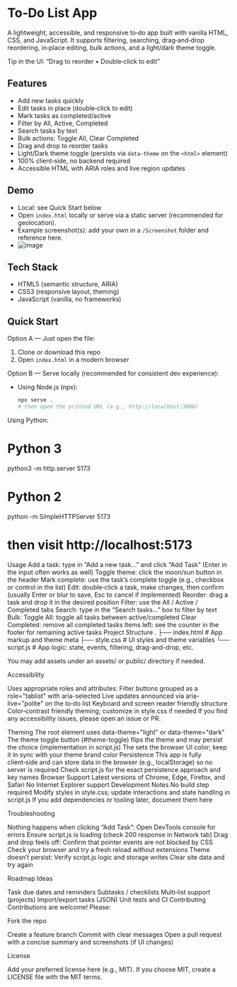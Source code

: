 # To‑Do List App

A lightweight, accessible, and responsive to‑do app built with vanilla HTML, CSS, and JavaScript. It supports filtering, searching, drag‑and‑drop reordering, in‑place editing, bulk actions, and a light/dark theme toggle.

Tip in the UI: “Drag to reorder • Double‑click to edit”

## Features

- Add new tasks quickly
- Edit tasks in place (double‑click to edit)
- Mark tasks as completed/active
- Filter by All, Active, Completed
- Search tasks by text
- Bulk actions: Toggle All, Clear Completed
- Drag and drop to reorder tasks
- Light/Dark theme toggle (persists via `data-theme` on the `<html>` element)
- 100% client‑side, no backend required
- Accessible HTML with ARIA roles and live region updates

## Demo

- Local: see Quick Start below
- Open `index.html` locally or serve via a static server (recommended for geolocation).
- Example screenshot(s): add your own in a `/Screenshot` folder and reference here.
- ![image]()

## Tech Stack

- HTML5 (semantic structure, ARIA)
- CSS3 (responsive layout, theming)
- JavaScript (vanilla, no frameworks)

## Quick Start

Option A — Just open the file:

1. Clone or download this repo
2. Open `index.html` in a modern browser

Option B — Serve locally (recommended for consistent dev experience):

- Using Node.js (npx):
  ```bash
  npx serve .
  # then open the printed URL (e.g., http://localhost:3000)
  ```

Using Python:

# Python 3

python3 -m http.server 5173

# Python 2

python -m SimpleHTTPServer 5173

# then visit http://localhost:5173

Usage
Add a task: type in “Add a new task…” and click “Add Task” (Enter in the input often works as well)
Toggle theme: click the moon/sun button in the header
Mark complete: use the task’s complete toggle (e.g., checkbox or control in the list)
Edit: double‑click a task, make changes, then confirm (usually Enter or blur to save, Esc to cancel if implemented)
Reorder: drag a task and drop it in the desired position
Filter: use the All / Active / Completed tabs
Search: type in the “Search tasks…” box to filter by text
Bulk:
Toggle All: toggle all tasks between active/completed
Clear Completed: remove all completed tasks
Items left: see the counter in the footer for remaining active tasks
Project Structure
.
├── index.html # App markup and theme meta
├── style.css # UI styles and theme variables
└── script.js # App logic: state, events, filtering, drag-and-drop, etc.


You may add assets under an assets/ or public/ directory if needed.

Accessibility

Uses appropriate roles and attributes:
Filter buttons grouped as a role="tablist" with aria-selected
Live updates announced via aria-live="polite" on the to‑do list
Keyboard and screen reader friendly structure
Color‑contrast friendly theming; customize in style.css if needed
If you find any accessibility issues, please open an issue or PR.

Theming
The root <html> element uses data-theme="light" or data-theme="dark"
The theme toggle button (#theme-toggle) flips the theme and may persist the choice (implementation in script.js)
The <meta name="theme-color"> sets the browser UI color; keep it in sync with your theme brand color
Persistence
This app is fully client‑side and can store data in the browser (e.g., localStorage) so no server is required
Check script.js for the exact persistence approach and key names
Browser Support
Latest versions of Chrome, Edge, Firefox, and Safari
No Internet Explorer support
Development Notes
No build step required
Modify styles in style.css; update interactions and state handling in script.js
If you add dependencies or tooling later, document them here

Troubleshooting

Nothing happens when clicking “Add Task”:
Open DevTools console for errors
Ensure script.js is loading (check 200 response in Network tab)
Drag and drop feels off:
Confirm that pointer events are not blocked by CSS
Check your browser and try a fresh reload without extensions
Theme doesn’t persist:
Verify script.js logic and storage writes
Clear site data and try again

Roadmap Ideas

Task due dates and reminders
Subtasks / checklists
Multi‑list support (projects)
Import/export tasks (JSON)
Unit tests and CI
Contributing
Contributions are welcome! Please:

Fork the repo

Create a feature branch
Commit with clear messages
Open a pull request with a concise summary and screenshots (if UI changes)

License

Add your preferred license here (e.g., MIT). If you choose MIT, create a LICENSE file with the MIT terms.
